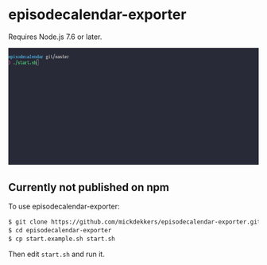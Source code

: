 # episodecalendar-exporter

Requires Node.js 7.6 or later.

![demo gif](img/demo.gif)

## Currently not published on npm
To use episodecalendar-exporter:
```bash
$ git clone https://github.com/mickdekkers/episodecalendar-exporter.git
$ cd episodecalendar-exporter
$ cp start.example.sh start.sh
```

Then edit `start.sh` and run it.
